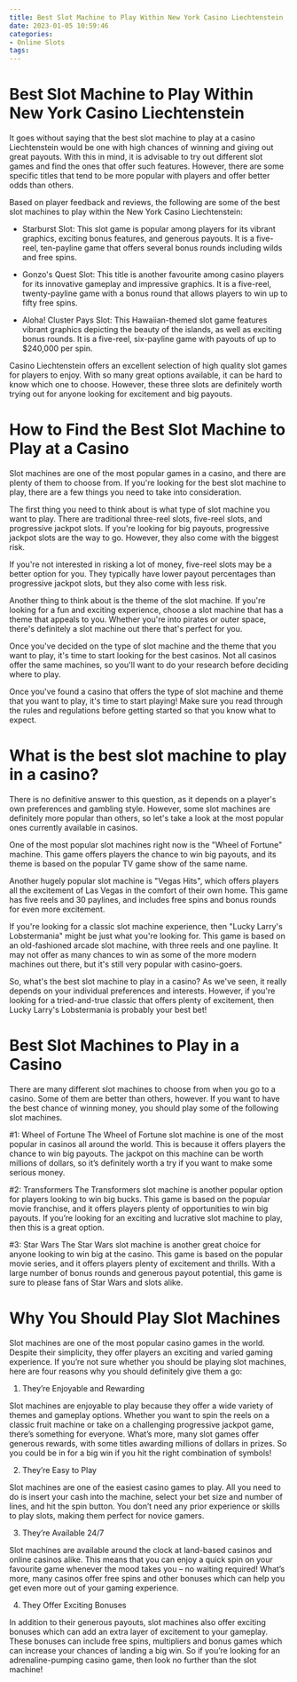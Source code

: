 ```yaml
---
title: Best Slot Machine to Play Within New York Casino Liechtenstein
date: 2023-01-05 10:59:46
categories:
- Online Slots
tags:
---
```



#  Best Slot Machine to Play Within New York Casino Liechtenstein

It goes without saying that the best slot machine to play at a casino Liechtenstein would be one with high chances of winning and giving out great payouts. With this in mind, it is advisable to try out different slot games and find the ones that offer such features. However, there are some specific titles that tend to be more popular with players and offer better odds than others.

Based on player feedback and reviews, the following are some of the best slot machines to play within the New York Casino Liechtenstein:

- Starburst Slot: This slot game is popular among players for its vibrant graphics, exciting bonus features, and generous payouts. It is a five-reel, ten-payline game that offers several bonus rounds including wilds and free spins.

- Gonzo's Quest Slot: This title is another favourite among casino players for its innovative gameplay and impressive graphics. It is a five-reel, twenty-payline game with a bonus round that allows players to win up to fifty free spins.

- Aloha! Cluster Pays Slot: This Hawaiian-themed slot game features vibrant graphics depicting the beauty of the islands, as well as exciting bonus rounds. It is a five-reel, six-payline game with payouts of up to $240,000 per spin.

Casino Liechtenstein offers an excellent selection of high quality slot games for players to enjoy. With so many great options available, it can be hard to know which one to choose. However, these three slots are definitely worth trying out for anyone looking for excitement and big payouts.

#  How to Find the Best Slot Machine to Play at a Casino 

Slot machines are one of the most popular games in a casino, and there are plenty of them to choose from. If you're looking for the best slot machine to play, there are a few things you need to take into consideration.

The first thing you need to think about is what type of slot machine you want to play. There are traditional three-reel slots, five-reel slots, and progressive jackpot slots. If you're looking for big payouts, progressive jackpot slots are the way to go. However, they also come with the biggest risk.

If you're not interested in risking a lot of money, five-reel slots may be a better option for you. They typically have lower payout percentages than progressive jackpot slots, but they also come with less risk.

Another thing to think about is the theme of the slot machine. If you're looking for a fun and exciting experience, choose a slot machine that has a theme that appeals to you. Whether you're into pirates or outer space, there's definitely a slot machine out there that's perfect for you.

Once you've decided on the type of slot machine and the theme that you want to play, it's time to start looking for the best casinos. Not all casinos offer the same machines, so you'll want to do your research before deciding where to play.

Once you've found a casino that offers the type of slot machine and theme that you want to play, it's time to start playing! Make sure you read through the rules and regulations before getting started so that you know what to expect.

#  What is the best slot machine to play in a casino?

There is no definitive answer to this question, as it depends on a player's own preferences and gambling style. However, some slot machines are definitely more popular than others, so let's take a look at the most popular ones currently available in casinos.

One of the most popular slot machines right now is the "Wheel of Fortune" machine. This game offers players the chance to win big payouts, and its theme is based on the popular TV game show of the same name.

Another hugely popular slot machine is "Vegas Hits", which offers players all the excitement of Las Vegas in the comfort of their own home. This game has five reels and 30 paylines, and includes free spins and bonus rounds for even more excitement.

If you're looking for a classic slot machine experience, then "Lucky Larry's Lobstermania" might be just what you're looking for. This game is based on an old-fashioned arcade slot machine, with three reels and one payline. It may not offer as many chances to win as some of the more modern machines out there, but it's still very popular with casino-goers.

So, what's the best slot machine to play in a casino? As we've seen, it really depends on your individual preferences and interests. However, if you're looking for a tried-and-true classic that offers plenty of excitement, then Lucky Larry's Lobstermania is probably your best bet!

#  Best Slot Machines to Play in a Casino 

There are many different slot machines to choose from when you go to a casino. Some of them are better than others, however. If you want to have the best chance of winning money, you should play some of the following slot machines.

#1: Wheel of Fortune
The Wheel of Fortune slot machine is one of the most popular in casinos all around the world. This is because it offers players the chance to win big payouts. The jackpot on this machine can be worth millions of dollars, so it’s definitely worth a try if you want to make some serious money.

#2: Transformers
The Transformers slot machine is another popular option for players looking to win big bucks. This game is based on the popular movie franchise, and it offers players plenty of opportunities to win big payouts. If you’re looking for an exciting and lucrative slot machine to play, then this is a great option.

#3: Star Wars
The Star Wars slot machine is another great choice for anyone looking to win big at the casino. This game is based on the popular movie series, and it offers players plenty of excitement and thrills. With a large number of bonus rounds and generous payout potential, this game is sure to please fans of Star Wars and slots alike.

#  Why You Should Play Slot Machines

Slot machines are one of the most popular casino games in the world. Despite their simplicity, they offer players an exciting and varied gaming experience. If you’re not sure whether you should be playing slot machines, here are four reasons why you should definitely give them a go:

1. They’re Enjoyable and Rewarding

Slot machines are enjoyable to play because they offer a wide variety of themes and gameplay options. Whether you want to spin the reels on a classic fruit machine or take on a challenging progressive jackpot game, there’s something for everyone. What’s more, many slot games offer generous rewards, with some titles awarding millions of dollars in prizes. So you could be in for a big win if you hit the right combination of symbols!

2. They’re Easy to Play

Slot machines are one of the easiest casino games to play. All you need to do is insert your cash into the machine, select your bet size and number of lines, and hit the spin button. You don’t need any prior experience or skills to play slots, making them perfect for novice gamers.

3. They’re Available 24/7

Slot machines are available around the clock at land-based casinos and online casinos alike. This means that you can enjoy a quick spin on your favourite game whenever the mood takes you – no waiting required! What’s more, many casinos offer free spins and other bonuses which can help you get even more out of your gaming experience.

4. They Offer Exciting Bonuses

In addition to their generous payouts, slot machines also offer exciting bonuses which can add an extra layer of excitement to your gameplay. These bonuses can include free spins, multipliers and bonus games which can increase your chances of landing a big win. So if you’re looking for an adrenaline-pumping casino game, then look no further than the slot machine!